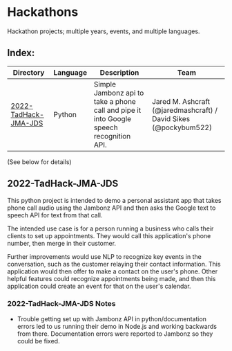# Hackathons
Hackathon projects; multiple years, events, and multiple languages.

## Index:

| Directory                                                                                               | Language | Description                                                                                 | Team                                                                |
| ------------------------------------------------------------------------------------------------------- | -------- | ------------------------------------------------------------------------------------------- | ------------------------------------------------------------------- |
| [2022-TadHack-JMA-JDS](https://github.com/PockyBum522/Hackathons#2022-TadHack-JMA-JDS)                  | Python   | Simple Jambonz api to take a phone call and pipe it into Google speech recognition API.     | Jared M. Ashcraft (@jaredmashcraft) / David Sikes (@pockybum522)    |

(See below for details)

## 2022-TadHack-JMA-JDS

This python project is intended to demo a personal assistant app that takes phone call audio using the Jambonz API and then asks the Google text to speech API for text from that call. 

The intended use case is for a person running a business who calls their clients to set up appointments. They would call this application's phone number, then merge in their customer.

Further improvements would use NLP to recognize key events in the conversation, such as the customer relaying their contact information. This application would then offer to make a contact on the user's phone. Other helpful features could recognize appointments being made, and then this application could create an event for that on the user's calendar.

### 2022-TadHack-JMA-JDS Notes

* Trouble getting set up with Jambonz API in python/documentation errors led to us running their demo in Node.js and working backwards from there. Documentation errors were reported to Jambonz so they could be fixed.
